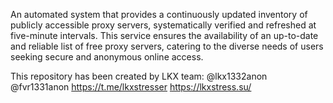 An automated system that provides a continuously updated inventory of publicly accessible proxy servers, systematically verified and refreshed at five-minute intervals. This service ensures the availability of an up-to-date and reliable list of free proxy servers, catering to the diverse needs of users seeking secure and anonymous online access.

This repository has been created by LKX team:
@lkx1332anon
@fvr1331anon
https://t.me/lkxstresser
https://lkxstress.su/
